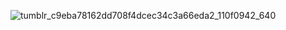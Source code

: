 
![tumblr_c9eba78162dd708f4dcec34c3a66eda2_110f0942_640](https://github.com/user-attachments/assets/1eeb93b8-ccf6-46fa-ba6d-3b7c79c6510f)

<!--
**katanadeviI/katanadeviI** is a ✨ _special_ ✨ repository because its `README.md` (this file) appears on your GitHub profile.

Here are some ideas to get you started:

- 🔭 I’m currently working on ...
- 🌱 I’m currently learning ...
- 👯 I’m looking to collaborate on ...
- 🤔 I’m looking for help with ...
- 💬 Ask me about ...
- 📫 How to reach me: ...
- 😄 Pronouns: ...
- ⚡ Fun fact: ...
-->

